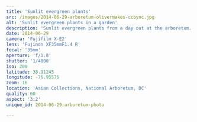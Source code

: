 ```yaml
---
title: 'Sunlit evergreen plants'
src: /images/2014-06-29-arboretum-olivermakes-ccbync.jpg
alt: 'Sunlit evergreen plants in a garden'
description: 'Sunlit evergreen plants from a day out at the arboretum.'
date: 2014-06-29
camera: 'Fujifilm X-E2'
lens: 'Fujinon XF35mmF1.4 R'
focal: '35mm'
aperture: 'f/1.8'
shutter: '1/4000'
iso: 200
latitude: 38.91245
longitude: -76.95575
zoom: 16
location: 'Asian Collections, National Arboretum, DC'
quality: 60
aspect: '3:2'
unique_id: 2014-06-29:arboretum-photo

---
```

